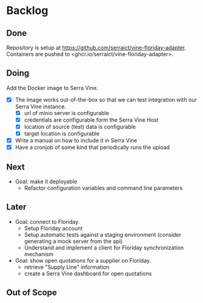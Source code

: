 # Backlog

## Done

Repository is setup at <https://github.com/serraict/vine-floriday-adapter>.
Containers are pushed to <ghcr.io/serraict/vine-floriday-adapter>.

## Doing

Add the Docker image to Serra Vine.

* [x] The image works out-of-the-box so that we can test integration with our Serra Vine instance.
  * [x] url of minio server is configurable
  * [x] credentials are configurable form the Serra Vine Host
  * [x] location of source (test) data is configurable
  * [x] target location is configurable
* [x] Write a manual on how to include it in Serra Vine
* [x] Have a cronjob of some kind that periodically runs the upload

## Next

* Goal: make it deployable
  * Refactor configuration variables and command line parameters

## Later

* Goal: connect to Floriday.
  * Setup Floriday account
  * Setup automatic tests against a staging environment (consider generating a mock server from the api)
  * Understand and implement a client for Floriday synchronization mechanism
* Goal: show open quotations for a supplier on Floriday.
  * retrieve "Supply Line" information
  * create a Serra Vine dashboard for open quotations

## Out of Scope
